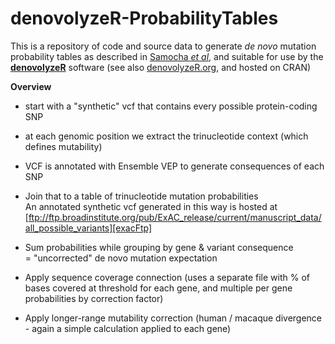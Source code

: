# denovolyzeR-ProbabilityTables

This is a repository of code and source data to generate *de novo* mutation probability tables as described in [Samocha *et al*][Samocha], and suitable for use by the [**denovolyzeR**][Ware] software (see also [denovolyzeR.org][denovolyzer], and hosted on CRAN)

**Overview**  

- start with a "synthetic" vcf that contains every possible protein-coding SNP  
- at each genomic position we extract the trinucleotide context (which defines mutability)  
- VCF is annotated with Ensemble VEP to generate consequences of each SNP  
- Join that to a table of trinucleotide mutation probabilities  
  An annotated synthetic vcf generated in this way is hosted at [ftp://ftp.broadinstitute.org/pub/ExAC_release/current/manuscript_data/all_possible_variants][exacFtp]  

- Sum probabilities while grouping by gene & variant consequence  
  = "uncorrected" de novo mutation expectation  
- Apply sequence coverage connection (uses a separate file with % of bases covered at threshold for each gene, and multiple per gene probabilities by correction factor)  
- Apply longer-range mutability correction (human / macaque divergence - again a simple calculation applied to each gene)  




[Samocha]: http://www.nature.com/doifinder/10.1038/ng.3050
  "Samocha et al. Nature Genetics 2014"
[Ware]: http://onlinelibrary.wiley.com/doi/10.1002/0471142905.hg0725s87/abstract
	"Ware et al. Current Protocols in Human Genetics 2015"
[denovolyzer]: http://denovolyzeR.org
  "denovolyzeR.org"
[exacFtp]: http://tinyurl.com/exacSyntheticVcf
  "exac ftp"
